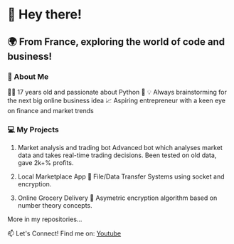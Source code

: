 # 👋 Hey there!
## 🌍 From France, exploring the world of code and business!

### 🚀 About Me
🧑‍💻 17 years old and passionate about Python 🐍
💡 Always brainstorming for the next big online business idea
📈 Aspiring entrepreneur with a keen eye on finance and market trends

### 💻 My Projects
1. Market analysis and trading bot
Advanced bot which analyses market data and takes real-time trading decisions. Been tested on old data, gave 2k+% profits. 

2. Local Marketplace App 🛒
File/Data Transfer Systems using socket and encryption.

3. Online Grocery Delivery 🥦
Asymetric encryption algorithm based on number theory concepts.

More in my repositories...

📫 Let's Connect! Find me on:
[Youtube](https://www.youtube.com/@manuel-pozzoni?sub_confirmation=1)
